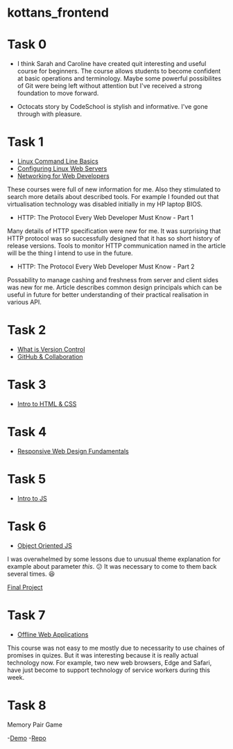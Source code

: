 # kottans_frontend


# Task 0

- I think Sarah and Caroline have created quit interesting and useful course for beginners. The course allows students to become confident at basic operations and terminology. Maybe some powerful possibilites of Git were being left without attention but I've received a strong foundation to move forward. 

- Octocats story by CodeSchool is stylish and informative. I've gone through with pleasure.


# Task 1

- [Linux Command Line Basics](/Test_01/Test_1_1.png)
- [Configuring Linux Web Servers](/Test_01/Test_1_2.png)
- [Networking for Web Developers](/Test_01/Test_1_3.png)

These courses were full of new information for me. Also they stimulated to search more details about described tools. For example I founded out that virtualisation technology was disabled initially in my HP laptop BIOS.

- HTTP: The Protocol Every Web Developer Must Know - Part 1

Many details of HTTP specification were new for me. It was surprising that HTTP protocol was so successfully designed that it has so short history of release versions. Tools to monitor HTTP communication named in the article will be the thing I intend to use in the future.

- HTTP: The Protocol Every Web Developer Must Know - Part 2

Possability to manage cashing and freshness from server and client sides was new for me. Article describes common design principals which can be useful in future for better understanding of their practical realisation in various API.

# Task 2

- [What is Version Control](/Test_02/Test_2_1.png)
- [GitHub & Collaboration](/Test_02/Test_2_2.png)

# Task 3

- [Intro to HTML & CSS](/Test_03/Test_3.png)

# Task 4

- [Responsive Web Design Fundamentals](/Test_04/Test_4.png)

# Task 5

- [Intro to JS](/Test_05/Test_5.png)

# Task 6

- [Object Oriented JS](/Test_06/Test_6.png)

I was overwhelmed by some lessons due to unusual theme explanation for example about parameter *this*. :confused: It was necessary to come to them back several times. :satisfied:

[Final Project](https://cidre.github.io/frontend-nanodegree-arcade-game/)

# Task 7

- [Offline Web Applications](/Test_07/Test_7.png)

This course was not easy to me mostly due to necessarity to use chaines of promises in quizes. But it was interesting because it is really actual technology now. For example, two new web browsers, Edge and Safari, have just become to support technology of service workers during this week.

# Task 8

Memory Pair Game

-[Demo](https://cidre.github.io/memory-pair-game/)
-[Repo](https://github.com/cidre/memory-pair-game)